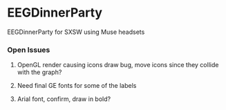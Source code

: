 # EEGDinnerParty
EEGDinnerParty for SXSW using Muse headsets

### Open Issues
1. OpenGL render causing icons draw bug, move icons since they collide with the graph?

2. Need final GE fonts for some of the labels

3. Arial font, confirm, draw in bold?

